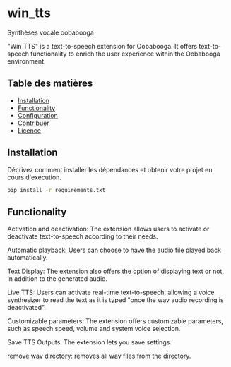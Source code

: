 # win_tts
Synthèses vocale oobabooga

"Win TTS" is a text-to-speech extension for Oobabooga. It offers text-to-speech functionality to enrich the user experience within the Oobabooga environment.

## Table des matières

- [Installation](#installation)
- [Functionality](#functionality)
- [Configuration](#configuration)
- [Contribuer](#contribuer)
- [Licence](#licence)

## Installation

Décrivez comment installer les dépendances et obtenir votre projet en cours d'exécution.

```bash
pip install -r requirements.txt
```

## Functionality

Activation and deactivation: The extension allows users to activate or deactivate text-to-speech according to their needs.

Automatic playback: Users can choose to have the audio file played back automatically.

Text Display: The extension also offers the option of displaying text or not, in addition to the generated audio.

Live TTS: Users can activate real-time text-to-speech, allowing a voice synthesizer to read the text as it is typed "once the wav audio recording is deactivated".

Customizable parameters: The extension offers customizable parameters, such as speech speed, volume and system voice selection.

Save TTS Outputs: The extension lets you save settings.

remove wav directory: removes all wav files from the directory. 


